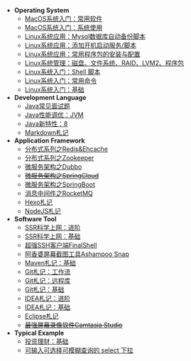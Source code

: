 - **Operating System**
    - [MacOS系统入门：常用软件](source/_posts/os-mac-software.md)
    - [MacOS系统入门：系统使用](source/_posts/os-mac-basic.md)
    - [Linux系统应用：Mysql数据库自动备份脚本](source/_posts/os-linux-db-backup.md)
    - [Linux系统应用：添加开机启动服务/脚本](source/_posts/os-linux-script-powerboot.md)
    - [Linux系统应用：常用程序包的安装与配置](source/_posts/os-linux-packages-install.md)
    - [Linux系统管理：磁盘、文件系统、RAID、LVM2、程序包](source/_posts/os-linux-sysadmin-first.md)
    - [Linux系统入门：Shell 脚本](source/_posts/os-linux-shell.md)
    - [Linux系统入门：常用命令](source/_posts/os-linux-command.md)
    - [Linux系统入门：基础](source/_posts/os-linux-basic.md)
- **Development Language**
    - [Java常见面试题](source/_posts/dl-java-interview.md)
    - [Java性能调优：JVM](source/_posts/dl-java-jvm.md)
    - [Java新特性：8](source/_posts/dl-java-8.md)
    - [Markdown札记](source/_posts/dl-markdown.md)
- **Application Framework**
    - [分布式系列之Redis&Ehcache](source/_posts/af-redis.md)
    - [分布式系列之Zookeeper](source/_posts/af-zookeeper.md)
    - [微服务架构之Dubbo](source/_posts/dubbo.md)
    - <del>[微服务架构之SpringCloud](source/_posts/af-springcloud.md)</del>
    - [微服务架构之SpringBoot](source/_posts/af-springboot.md)
    - [消息中间件之RocketMQ](source/_posts/af-mq-rocketmq.md)
    - [Hexo札记](source/_posts/af-hexo.md)
    - [NodeJS札记](source/_posts/af-nodejs.md)
- **Software Tool**
    - [SSR科学上网：进阶](source/_posts/st-ssr-advanced.md)
    - [SSR科学上网：基础](source/_posts/st-ssr-basic.md)
    - [超强SSH客户端FinalShell](source/_posts/st-finalshell.md)
    - [阿香婆屏幕截图工具Ashampoo Snap](source/_posts/st-ashampoo-snap.md)
    - [Maven札记：基础](source/_posts/st-maven.md)
    - [Git札记：工作流](source/_posts/st-git-workflow.md)
    - [Git札记：远程库](source/_posts/st-git-remote.md)
    - [Git札记：基础](source/_posts/st-git-basic.md)
    - [IDEA札记：进阶](source/_posts/st-idea-advanced.md)
    - [IDEA札记：基础](source/_posts/st-idea-basic.md)
    - [Eclipse札记](source/_posts/st-eclipse.md)
    - <del>[最强屏幕录像软件Camtasia Studio](source/_posts/st-camtasia-studio.md)</del>
- **Typical Example**
    - [投资理财：基础](source/_posts/te-investment-financing.md)
    - [可输入可选择可模糊查询的 select 下拉](source/_posts/te-select.md)
